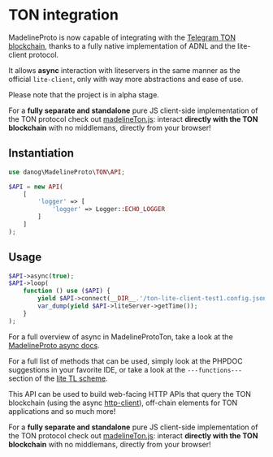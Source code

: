 # TON integration

MadelineProto is now capable of integrating with the [Telegram TON blockchain](https://test.ton.org), thanks to a fully native implementation of ADNL and the lite-client protocol.

It allows **async** interaction with liteservers in the same manner as the official `lite-client`, only with way more abstractions and ease of use.

Please note that the project is in alpha stage.


For a **fully separate and standalone** pure JS client-side implementation of the TON protocol check out [madelineTon.js](https://github.com/danog/madelineTon.js): interact **directly with the TON blockchain** with no middlemans, directly from your browser!


## Instantiation

```php
use danog\MadelineProto\TON\API;

$API = new API(
    [
        'logger' => [
            'logger' => Logger::ECHO_LOGGER
        ]
    ]
);
```

## Usage

```php
$API->async(true);
$API->loop(
    function () use ($API) {
        yield $API->connect(__DIR__.'/ton-lite-client-test1.config.json');
        var_dump(yield $API->liteServer->getTime());
    }
);
```

For a full overview of async in MadelineProtoTon, take a look at the [MadelineProto async docs](https://docs.madelineproto.xyz/docs/ASYNC.html).

For a full list of methods that can be used, simply look at the PHPDOC suggestions in your favorite IDE, or take a look at the `---functions---` section of the [lite TL scheme](https://github.com/danog/MadelineProto/blob/master/src/danog/MadelineProto/TON/schemes/lite_api.tl).

This API can be used to build web-facing HTTP APIs that query the TON blockchain (using the async [http-client](https://github.com/amphp/http-client)), off-chain elements for TON applications and so much more!


For a **fully separate and standalone** pure JS client-side implementation of the TON protocol check out [madelineTon.js](https://github.com/danog/madelineTon.js): interact **directly with the TON blockchain** with no middlemans, directly from your browser!
